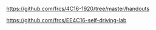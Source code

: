 https://github.com/frcs/4C16-1920/tree/master/handouts

https://github.com/frcs/EE4C16-self-driving-lab
